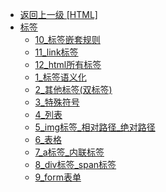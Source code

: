 - [返回上一级 [HTML]](web前端/HTML/)
- [标签](web前端/HTML/标签/)
  - [10_标签嵌套规则](web前端/HTML/标签/10_标签嵌套规则.md)
  - [11_link标签](web前端/HTML/标签/11_link标签.md)
  - [12_html所有标签](web前端/HTML/标签/12_html所有标签.md)
  - [1_标签语义化](web前端/HTML/标签/1_标签语义化.md)
  - [2_其他标签(双标签)](web前端/HTML/标签/2_其他标签(双标签).md)
  - [3_特殊符号](web前端/HTML/标签/3_特殊符号.md)
  - [4_列表](web前端/HTML/标签/4_列表.md)
  - [5_img标签_相对路径_绝对路径](web前端/HTML/标签/5_img标签_相对路径_绝对路径.md)
  - [6_表格](web前端/HTML/标签/6_表格.md)
  - [7_a标签_内联标签](web前端/HTML/标签/7_a标签_内联标签.md)
  - [8_div标签_span标签](web前端/HTML/标签/8_div标签_span标签.md)
  - [9_form表单](web前端/HTML/标签/9_form表单.md)
